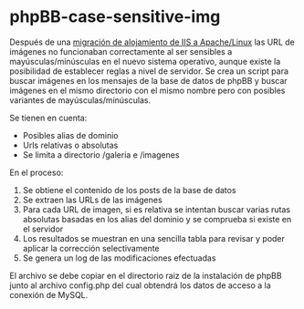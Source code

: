 # phpBB-case-sensitive-img

Después de una [migración de alojamiento de IIS a Apache/Linux](https://www.mainmind.com/blog/case-sensitive-phpbb-iis-linux/) las URL de imágenes no funcionaban correctamente al ser sensibles a mayúsculas/minúsculas en el nuevo sistema operativo, aunque existe la posibilidad de establecer reglas a nivel de servidor. Se crea un script para buscar imágenes en los mensajes de la base de datos de phpBB y buscar imágenes en el mismo directorio con el mismo nombre pero con posibles variantes de mayúsculas/minúsculas.

Se tienen en cuenta:

- Posibles alias de dominio
- Urls relativas o absolutas
- Se limita a directorio /galeria e /imagenes

En el proceso:

1. Se obtiene el contenido de los posts de la base de datos
2. Se extraen las URLs de las imágenes
3. Para cada URL de imagen, si es relativa se intentan buscar varias rutas absolutas basadas en los alias del dominio y se comprueba si existe en el servidor
4. Los resultados se muestran en una sencilla tabla para revisar y poder aplicar la corrección selectivamente
5. Se genera un log de las modificaciones efectuadas

El archivo se debe copiar en el directorio raiz de la instalación de phpBB junto al archivo config.php del cual obtendrá los datos de acceso a la conexión de MySQL.
